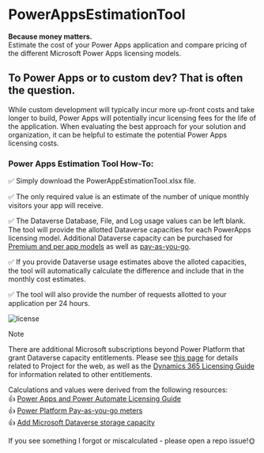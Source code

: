 # PowerAppsEstimationTool
**Because money matters.**  
Estimate the cost of your Power Apps application and compare pricing of the different Microsoft Power Apps licensing models. 

## To Power Apps or to custom dev? That is often the question.
While custom development will typically incur more up-front costs and take longer to build, Power Apps will potentially incur licensing fees for the life of the application. When evaluating the best approach for your solution and organization, it can be helpful to estimate the potential Power Apps licensing costs. 
### Power Apps Estimation Tool How-To:
:white_check_mark: Simply download the PowerAppEstimationTool.xlsx file.

:white_check_mark: The only required value is an estimate of the number of unique monthly visitors your app will receive.  

:white_check_mark: The Dataverse Database, File, and Log usage values can be left blank. The tool will provide the allotted Dataverse capacities for each PowerApps licensing model. Additional Dataverse capacity can be purchased for [Premium and per app models](https://learn.microsoft.com/en-us/power-platform/admin/add-storage#purchase-add-on-storage-capacity) as well as [pay-as-you-go](https://learn.microsoft.com/en-us/power-platform/admin/pay-as-you-go-meters?tabs=image#how-do-meters-work).  

:white_check_mark: If you provide Dataverse usage estimates above the alloted capacities, the tool will automatically calculate the difference and include that in the monthly cost estimates.  

:white_check_mark: The tool will also provide the number of requests allotted to your application per 24 hours.

![license](https://github.com/TracyGH/PowerAppsEstimationTool/assets/38665906/2ee54b83-ec74-40ff-9050-9f2bede6dae0)

> [!NOTE]
> There are additional Microsoft subscriptions beyond Power Platform that grant Dataverse capacity
> entitlements. Please see [this page](https://docs.microsoft.com/en-us/office365/servicedescriptions/project-online-service-description/project-web-service-description#project-for-the-web-and-microsoft-dataverse) for details related to Project for the web, as well as the [Dynamics 365 Licensing Guide](https://go.microsoft.com/fwlink/?LinkId=866544&clcid=0x409) for information related to other entitlements.

Calculations and values were derived from the following resources:  
:thumbsup: [Power Apps and Power Automate Licensing Guide](https://go.microsoft.com/fwlink/?linkid=2085130)  
:thumbsup: [Power Platform Pay-as-you-go meters](https://learn.microsoft.com/en-us/power-platform/admin/pay-as-you-go-meters)  
:thumbsup: [Add Microsoft Dataverse storage capacity](https://learn.microsoft.com/en-us/power-platform/admin/add-storage#purchase-add-on-storage-capacity)  

If you see something I forgot or miscalculated - please open a repo issue!:sun_with_face:
